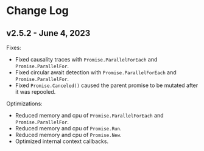 # Change Log

## v2.5.2 - June 4, 2023

Fixes:

- Fixed causality traces with `Promise.ParallelForEach` and `Promise.ParallelFor`.
- Fixed circular await detection with `Promise.ParallelForEach` and `Promise.ParallelFor`.
- Fixed `Promise.Canceled()` caused the parent promise to be mutated after it was repooled.

Optimizations:

- Reduced memory and cpu of `Promise.ParallelForEach` and `Promise.ParallelFor`.
- Reduced memory and cpu of `Promise.Run`.
- Reduced memory and cpu of `Promise.New`.
- Optimized internal context callbacks.